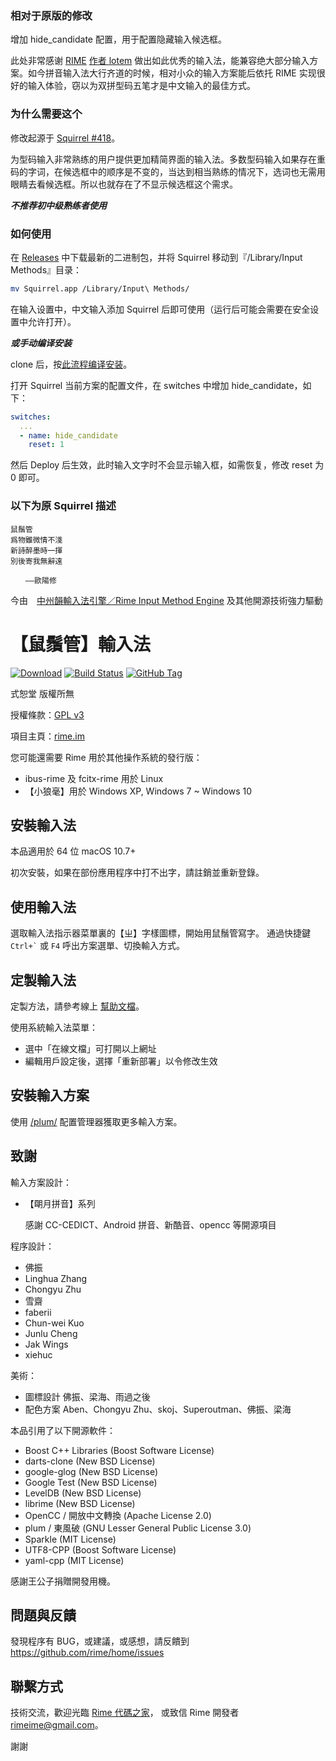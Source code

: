 ### 相对于原版的修改

增加 hide_candidate 配置，用于配置隐藏输入候选框。

此处非常感谢 [RIME](https://rime.im) [作者 lotem](https://github.com/lotem) 做出如此优秀的输入法，能兼容绝大部分输入方案。如今拼音输入法大行齐道的时候，相对小众的输入方案能后依托 RIME 实现很好的输入体验，窃以为双拼型码五笔才是中文输入的最佳方式。

### 为什么需要这个

修改起源于 [Squirrel #418](https://github.com/rime/squirrel/issues/418)。

为型码输入非常熟练的用户提供更加精简界面的输入法。多数型码输入如果存在重码的字词，在候选框中的顺序是不变的，当达到相当熟练的情况下，选词也无需用眼睛去看候选框。所以也就存在了不显示候选框这个需求。

***不推荐初中级熟练者使用***

### 如何使用

在 [Releases](https://github.com/JoneWang/squirrel/releases) 中下载最新的二进制包，并将 Squirrel 移动到『/Library/Input Methods』目录：

```bash
mv Squirrel.app /Library/Input\ Methods/
```

在输入设置中，中文输入添加 Squirrel 后即可使用（运行后可能会需要在安全设置中允许打开）。

***或手动编译安装***

clone 后，按[此流程编译安装](https://github.com/JoneWang/squirrel/blob/hide_candidate/INSTALL.md)。



打开 Squirrel 当前方案的配置文件，在 switches 中增加 hide_candidate，如下：

```yaml
switches:
  ...
  - name: hide_candidate
    reset: 1
```

然后 Deploy 后生效，此时输入文字时不会显示输入框，如需恢复，修改 reset 为 0 即可。


### 以下为原 Squirrel 描述

    鼠鬚管
    爲物雖微情不淺
    新詩醉墨時一揮
    別後寄我無辭遠
    
    　　——歐陽修

今由　[中州韻輸入法引擎／Rime Input Method Engine](https://rime.im)
及其他開源技術強力驅動

【鼠鬚管】輸入法
===
[![Download](https://api.bintray.com/packages/rime/squirrel/release/images/download.svg)](https://bintray.com/rime/squirrel/release/_latestVersion)
[![Build Status](https://travis-ci.org/rime/squirrel.svg)](https://travis-ci.org/rime/squirrel)
[![GitHub Tag](https://img.shields.io/github/tag/rime/squirrel.svg)](https://github.com/rime/squirrel)

式恕堂 版權所無

授權條款：[GPL v3](https://www.gnu.org/licenses/gpl-3.0.en.html)

項目主頁：[rime.im](https://rime.im)

您可能還需要 Rime 用於其他操作系統的發行版：

  * ibus-rime 及 fcitx-rime 用於 Linux
  * 【小狼毫】用於 Windows XP, Windows 7 ~ Windows 10

安裝輸入法
---

本品適用於 64 位 macOS 10.7+

初次安裝，如果在部份應用程序中打不出字，請註銷並重新登錄。

使用輸入法
---

選取輸入法指示器菜單裏的【ㄓ】字樣圖標，開始用鼠鬚管寫字。
通過快捷鍵 `` Ctrl+` `` 或 `F4` 呼出方案選單、切換輸入方式。

定製輸入法
---

定製方法，請參考線上 [幫助文檔](https://rime.im/docs/)。

使用系統輸入法菜單：

  * 選中「在線文檔」可打開以上網址
  * 編輯用戶設定後，選擇「重新部署」以令修改生效

安裝輸入方案
---

使用 [/plum/](https://github.com/rime/plum) 配置管理器獲取更多輸入方案。

致謝
---

輸入方案設計：

  * 【朙月拼音】系列

    感謝 CC-CEDICT、Android 拼音、新酷音、opencc 等開源項目

程序設計：

  * 佛振
  * Linghua Zhang
  * Chongyu Zhu
  * 雪齋
  * faberii
  * Chun-wei Kuo
  * Junlu Cheng
  * Jak Wings
  * xiehuc

美術：

  * 圖標設計 佛振、梁海、雨過之後
  * 配色方案 Aben、Chongyu Zhu、skoj、Superoutman、佛振、梁海

本品引用了以下開源軟件：

  * Boost C++ Libraries  (Boost Software License)
  * darts-clone  (New BSD License)
  * google-glog  (New BSD License)
  * Google Test  (New BSD License)
  * LevelDB  (New BSD License)
  * librime  (New BSD License)
  * OpenCC / 開放中文轉換  (Apache License 2.0)
  * plum / 東風破 (GNU Lesser General Public License 3.0)
  * Sparkle  (MIT License)
  * UTF8-CPP  (Boost Software License)
  * yaml-cpp  (MIT License)

感謝王公子捐贈開發用機。

問題與反饋
---

發現程序有 BUG，或建議，或感想，請反饋到
https://github.com/rime/home/issues

聯繫方式
---

技術交流，歡迎光臨 [Rime 代碼之家](https://github.com/rime/home)，
或致信 Rime 開發者 <rimeime@gmail.com>。

謝謝
